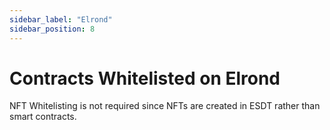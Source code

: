 ```yaml
---
sidebar_label: "Elrond"
sidebar_position: 8
---
```


# Contracts Whitelisted on Elrond

NFT Whitelisting is not required since NFTs are created in ESDT rather than smart contracts.